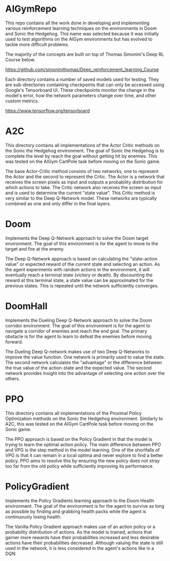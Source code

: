 # AIGymRepo

This repo contains all the work done in developing and implementing various reinforcement learning techniques on the environments in Doom and Sonic the Hedgehog. This name was selected because it was initially used to test algorithms on the AIGym environments but has evolved to tackle more difficult problems.

The majority of the concepts are built on top of Thomas Simonini's Deep RL Course below. 

https://github.com/simoninithomas/Deep_reinforcement_learning_Course

Each directory contains a number of saved models used for testing. They are sub-directories containing checkpoints that can only be accessed using Google's Tensorboard UI. These checkpoints monitor the change in the model's error, how the network parameters change over time, and other custom metrics.

https://www.tensorflow.org/tensorboard

# A2C

This directory contains all implementations of the Actor Critic methods on the Sonic the Hedgehog environment. The goal of Sonic the Hedgehog is to complete the level by reach the goal without getting hit by enemies. This was tested on the AIGym CartPole task before moving on the Sonic game. 

The base Actor-Critic method consists of two networks, one to represent the Actor and the second to represent the Critic. The Actor is a network that receives the screen pixels as input and outputs a probability distribution for which actions to take. The Critic network also receives the screen as input and is used to determine the current "state value". This Critic method is very similar to the Deep Q-Network model. These networks are typically combined as one and only differ in the final layers.

# Doom

Implements the Deep Q-Network approach to solve the Doom target environment. The goal of this environment is for the agent to move to the target and fire at the enemy. 

The Deep Q-Network approach is based on calculating the "state-action value" or expected reward of the current state and selecting an action. As the agent experiments with random actions in the environment, it will eventually reach a terminal state (victory or death). By discounting the reward at this terminal state, a state value can be approximated for the previous states. This is repeated until the network sufficiently converges. 

# DoomHall

Implements the Dueling Deep Q-Network approach to solve the Doom corridor environment. The goal of this environment is for the agent to navigate a corridor of enemies and reach the end goal. The primary obstacle is for the agent to learn to defeat the enemies before moving forward.

The Dueling Deep Q-network makes use of two Deep Q-Networks to improve the value function. One network is primarily used to value the state. The second network calculates the "advantage" or the difference between the true value of the action-state and the expected value. The second network provides insight into the advantage of selecting one action over the others.

# PPO 

This directory contains all implementations of the Proximal Policy Optimization methods on the Sonic the Hedgehog environment. Similarly to A2C, this was tested on the AIGym CartPole task before moving on the Sonic game. 

The PPO approach is based on the Policy Gradient in that the model is trying to learn the optimal action policy. The main difference between PPO and VPG is the step method in the model learning. One of the shortfalls of VPG is that it can remain in a local optima and never explore to find a better policy. PPO aims to resolve this by ensuring the new policy does not stray too far from the old policy while sufficiently improving its performance. 

# PolicyGradient 

Implements the Policy Gradients learning approach to the Doom Health environment. The goal of the environment is for the agent to survive as long as possible by finding and grabbing health packs while the agent is continuously losing health. 

The Vanilla Policy Gradient approach makes use of an action policy or a probability distribution of actions. As the model is trained, actions that garner more rewards have their probabilities increased and less desirable actions have their probabilities decreased. Although valuing the state is still used in the network, it is less considered in the agent's actions like in a DQN. 



